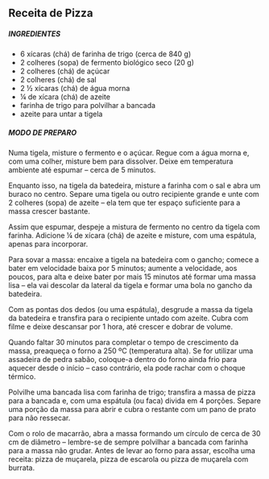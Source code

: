 ## Receita de Pizza
##### INGREDIENTES
- 6 xícaras (chá) de farinha de trigo (cerca de 840 g)
- 2 colheres (sopa) de fermento biológico seco (20 g)
- 2 colheres (chá) de açúcar
- 2 colheres (chá) de sal
- 2 ½ xícaras (chá) de água morna
- ¼ de xícara (chá) de azeite
- farinha de trigo para polvilhar a bancada
- azeite para untar a tigela

##### MODO DE PREPARO
Numa tigela, misture o fermento e o açúcar. Regue com a água morna e, com uma colher, misture bem para dissolver. Deixe em temperatura ambiente até espumar – cerca de 5 minutos. 

Enquanto isso, na tigela da batedeira, misture a farinha com o sal e abra um buraco no centro. Separe uma tigela ou outro recipiente grande e unte com 2 colheres (sopa) de azeite – ela tem que ter espaço suficiente para a massa crescer bastante. 

Assim que espumar, despeje a mistura de fermento no centro da tigela com farinha. Adicione ¼ de xícara (chá) de azeite e misture, com uma espátula, apenas para incorporar. 

Para sovar a massa: encaixe a tigela na batedeira com o gancho; comece a bater em velocidade baixa por 5 minutos; aumente a velocidade, aos poucos, para alta e deixe bater por mais 15 minutos até formar uma massa lisa – ela vai descolar da lateral da tigela e formar uma bola no gancho da batedeira. 

Com as pontas dos dedos (ou uma espátula), desgrude a massa da tigela da batedeira e transfira para o recipiente untado com azeite. Cubra com filme e deixe descansar por 1 hora, até crescer e dobrar de volume. 

Quando faltar 30 minutos para completar o tempo de crescimento da massa, preaqueça o forno a 250 ºC (temperatura alta). Se for utilizar uma assadeira de pedra sabão, coloque-a dentro do forno ainda frio para aquecer desde o início – caso contrário, ela pode rachar com o choque térmico. 

Polvilhe uma bancada lisa com farinha de trigo; transfira a massa de pizza para a bancada e, com uma espátula (ou faca) divida em 4 porções. Separe uma porção da massa para abrir e cubra o restante com um pano de prato para não ressecar. 

Com o rolo de macarrão, abra a massa formando um círculo de cerca de 30 cm de diâmetro – lembre-se de sempre polvilhar a bancada com farinha para a massa não grudar. Antes de levar ao forno para assar, escolha uma receita: pizza de muçarela, pizza de escarola ou pizza de muçarela com burrata. 
